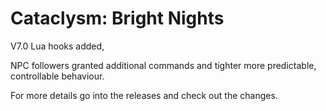 # Cataclysm: Bright Nights 

V7.0
Lua hooks added, 

NPC followers granted additional commands and tighter more predictable, controllable behaviour.

For more details go into the releases and check out the changes.
